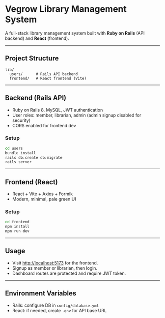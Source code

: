 # Vegrow Library Management System

A full-stack library management system built with **Ruby on Rails** (API backend) and **React** (frontend).

---

## Project Structure

```
lib/
  users/      # Rails API backend
  frontend/   # React frontend (Vite)
```

---

## Backend (Rails API)

- Ruby on Rails 8, MySQL, JWT authentication
- User roles: member, librarian, admin (admin signup disabled for security)
- CORS enabled for frontend dev

### Setup

```sh
cd users
bundle install
rails db:create db:migrate
rails server
```

---

## Frontend (React)

- React + Vite + Axios + Formik
- Modern, minimal, pale green UI

### Setup

```sh
cd frontend
npm install
npm run dev
```

---

## Usage

- Visit [http://localhost:5173](http://localhost:5173) for the frontend.
- Signup as member or librarian, then login.
- Dashboard routes are protected and require JWT token.

---

## Environment Variables

- Rails: configure DB in `config/database.yml`
- React: if needed, create `.env` for API base URL

